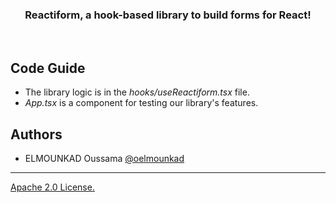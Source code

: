 <h3 align="center">
  Reactiform, a hook-based library to build forms for React!
</h3>

<br>

## Code Guide

- The library logic is in the _hooks/useReactiform.tsx_ file.
- _App.tsx_ is a component for testing our library's features.

## Authors

- ELMOUNKAD Oussama [@oelmounkad](https://www.linkedin.com/in/oussamaelmounkad/)

---

[Apache 2.0 License.](https://github.com/oelmounkad/reactiform/blob/master/LICENSE)
